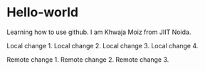 # Hello-world
Learning how to use github.
I am Khwaja Moiz from JIIT Noida.

Local change 1.
Local change 2.
Local change 3.
Local change 4.

Remote change 1.
Remote change 2.
Remote change 3.
